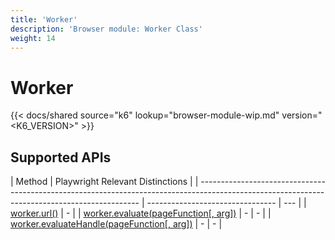```yaml
---
title: 'Worker'
description: 'Browser module: Worker Class'
weight: 14
---
```


# Worker

{{< docs/shared source="k6" lookup="browser-module-wip.md" version="<K6_VERSION>" >}}

## Supported APIs

| Method                                                                                                                                        | Playwright Relevant Distinctions |
| --------------------------------------------------------------------------------------------------------------------------------------------- | -------------------------------- | --- |
| <a href="https://playwright.dev/docs/api/class-worker#worker-url" target="_blank" >worker.url()</a>                                           | -                                |
| <a href="https://playwright.dev/docs/api/class-worker#worker-evaluate" target="_blank" >worker.evaluate(pageFunction[, arg])</a>              | -                                | -   |
| <a href="https://playwright.dev/docs/api/class-worker#worker-evaluate-handle" target="_blank" >worker.evaluateHandle(pageFunction[, arg])</a> | -                                | -   |
